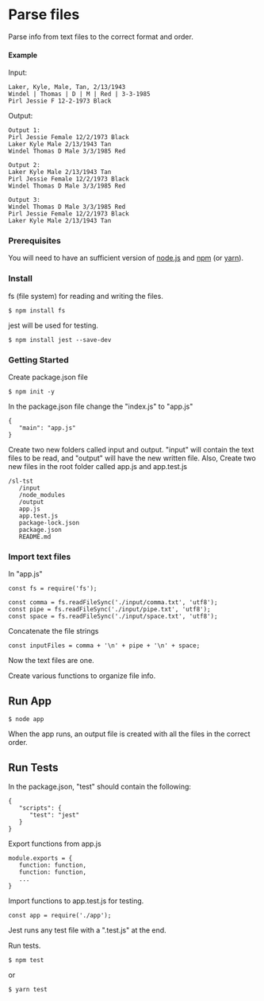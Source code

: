 # Parse files

Parse info from text files to the correct format and order.

#### Example
Input:
```
Laker, Kyle, Male, Tan, 2/13/1943
Windel | Thomas | D | M | Red | 3-3-1985
Pirl Jessie F 12-2-1973 Black
```
Output:
```
Output 1:
Pirl Jessie Female 12/2/1973 Black
Laker Kyle Male 2/13/1943 Tan
Windel Thomas D Male 3/3/1985 Red

Output 2:
Laker Kyle Male 2/13/1943 Tan
Pirl Jessie Female 12/2/1973 Black
Windel Thomas D Male 3/3/1985 Red

Output 3:
Windel Thomas D Male 3/3/1985 Red
Pirl Jessie Female 12/2/1973 Black
Laker Kyle Male 2/13/1943 Tan
```

### Prerequisites

You will need to have an sufficient version of [node.js](https://nodejs.org/en/) and [npm](https://nodejs.org/en/) (or [yarn](https://yarnpkg.com/lang/en/)).

### Install

fs (file system) for reading and writing the files.
```
$ npm install fs 
```

jest will be used for testing.
```
$ npm install jest --save-dev
```

### Getting Started

Create package.json file
```
$ npm init -y
```

In the package.json file change the "index.js" to "app.js"
```
{
   "main": "app.js"
}
```

Create two new folders called input and output. "input" will contain the text files to be read, and "output" will have the new written file. Also, Create two new files in the root folder called app.js and app.test.js
```
/sl-tst
   /input
   /node_modules
   /output
   app.js
   app.test.js
   package-lock.json
   package.json
   README.md
```

### Import text files

In "app.js"
```
const fs = require('fs');

const comma = fs.readFileSync('./input/comma.txt', 'utf8');
const pipe = fs.readFileSync('./input/pipe.txt', 'utf8');
const space = fs.readFileSync('./input/space.txt', 'utf8');
```

Concatenate the file strings
```
const inputFiles = comma + '\n' + pipe + '\n' + space;
```

Now the text files are one.

Create various functions to organize file info.

## Run App

```
$ node app
```

When the app runs, an output file is created with all the files in the correct order.

## Run Tests

In the package.json, "test" should contain the following:
```
{
   "scripts": {
      "test": "jest"
   }
}
```

Export functions from app.js
```
module.exports = {
   function: function,
   function: function,
   ...
}
```

Import functions to app.test.js for testing.
```
const app = require('./app');
```

Jest runs any test file with a ".test.js" at the end.

Run tests.
```
$ npm test
```
or
```
$ yarn test
```